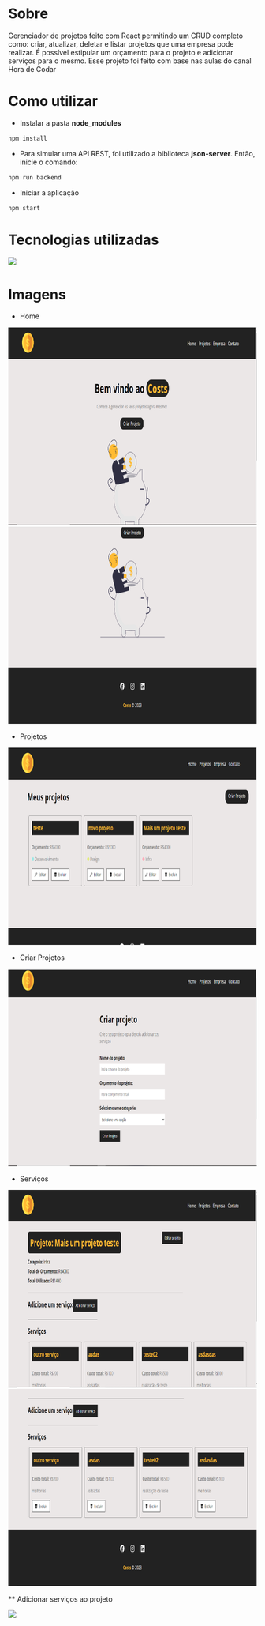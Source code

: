 # Sobre
Gerenciador de projetos feito com React permitindo um CRUD completo como: criar, atualizar, deletar e listar projetos que uma empresa pode realizar. É possível estipular um orçamento para o projeto e adicionar serviços para o mesmo. Esse projeto foi feito com base nas aulas do canal Hora de Codar

# Como utilizar
* Instalar a pasta <strong>node_modules</strong>
```bash
npm install
```
* Para simular uma API REST, foi utilizado a biblioteca <b>json-server</b>. Então, inicie o comando:
```bash
npm run backend
```

* Iniciar a aplicação
```bash
npm start
```
# Tecnologias utilizadas
<p>
  <a href="https://skillicons.dev">
    <img src="https://skillicons.dev/icons?i=html,css,js,react,nodejs" />
  </a>
</p>

# Imagens

* Home

<img height="400" src="./src/img/Costs-tela-inicial-1.PNG"/>

<img height="400" src="./src/img/Costs-tela-inicial-2.PNG"/>

* Projetos

<img height="400" src="./src/img/Costs-rpojetos.PNG"/>

* Criar Projetos

<img height="400" src="./src/img/Costs-criação-projeto.PNG"/>

* Serviços

<img height="400" src="./src/img/costs-projestos-editar.PNG"/>

<img height="400" src="./src/img/costs-projetos-editar-2.PNG"/>

** Adicionar serviços ao projeto

<img height="400" src="./src/img/costs-adicionar-serviço.png"/>
